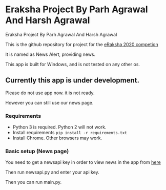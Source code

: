 # Eraksha Project By Parh Agrawal And Harsh Agrawal
Eraksha Project By Parh Agrawal And Harsh Agrawal

This is the github repository for project for the [eRaksha 2020 competion](https://www.eraksha.net/)

It is named as News Alert, providing news.

This app is built for Windows, and is not tested on any other os.

## Currently this app is under development.

Please do not use app now. it is not ready.

However you can still use our news page.

### Requirements

- Python 3 is required. Python 2 will not work.
- Install requirements ```pip install -r requirements.txt ```
- Install Chrome. Other browsers may work.

### Basic setup (News page)

You need to get a newsapi key in order to view news in the app from [here](https://newsapi.org/)

Then run newsapi.py and enter your api key.

Then you can run main.py.
